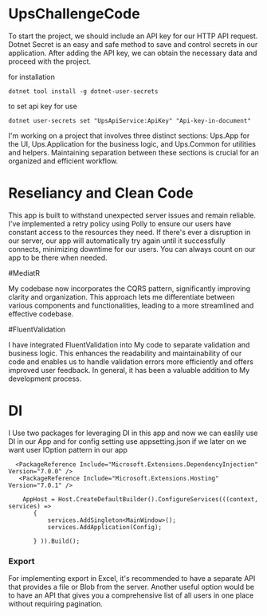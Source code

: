 ﻿# UpsChallengeCode

 
To start the project, we should include an API key for our HTTP API request. Dotnet Secret is an easy and safe method to save and control secrets in our application. After adding the API key, we can obtain the necessary data and proceed with the project.

for installation
````
dotnet tool install -g dotnet-user-secrets

````

to set api key for use
`````
dotnet user-secrets set "UpsApiService:ApiKey" "Api-key-in-document"
``````

I'm working on a project that involves three distinct sections: Ups.App for the UI, Ups.Application for the business logic, and Ups.Common for utilities and helpers. Maintaining separation between these sections is crucial for an organized and efficient workflow. 



# Reseliancy and Clean Code

This app is built to withstand unexpected server issues and remain reliable. I've implemented a retry policy using Polly to ensure our users have constant access to the resources they need. If there's ever a disruption in our server, our app will automatically try again until it successfully connects, minimizing downtime for our users. You can always count on our app to be there when needed.


#MediatR

My codebase now incorporates the CQRS pattern, significantly improving clarity and organization. This approach lets me differentiate between various components and functionalities, leading to a more streamlined and effective codebase.



#FluentValidation

I have integrated FluentValidation into My code to separate validation and business logic. This enhances the readability and maintainability of our code and enables us to handle validation errors more efficiently and offers improved user feedback. In general, it has been a valuable addition to My development process.



# DI
 I Use two packages for leveraging DI in this app and now we can easlily use DI in our App and for config setting use appsetting.json if we later on we want user IOption pattern in our app

 ````
   <PackageReference Include="Microsoft.Extensions.DependencyInjection" Version="7.0.0" />
    <PackageReference Include="Microsoft.Extensions.Hosting" Version="7.0.1" />

     AppHost = Host.CreateDefaultBuilder().ConfigureServices(((context, services) =>
        {
            services.AddSingleton<MainWindow>();
            services.AddApplication(Config);

        } )).Build();

````


### Export

For implementing export in Excel, it's recommended to have a separate API that provides a file or Blob from the server. Another useful option would be to have an API that gives you a comprehensive list of all users in one place without requiring pagination. 














